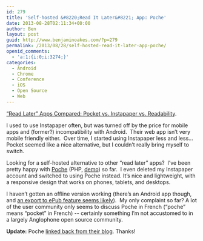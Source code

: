 ```yaml
---
id: 279
title: 'Self-hosted &#8220;Read It Later&#8221; App: Poche'
date: 2013-08-28T02:11:34+00:00
author: Ben
layout: post
guid: http://www.benjaminoakes.com/?p=279
permalink: /2013/08/28/self-hosted-read-it-later-app-poche/
openid_comments:
  - 'a:1:{i:0;i:3274;}'
categories:
  - Android
  - Chrome
  - Conference
  - iOS
  - Open Source
  - Web
---
```

[&#8220;Read Later&#8221; Apps Compared: Pocket vs. Instapaper vs. Readability](http://lifehacker.com/5894995/bookmark-and-read-later-apps-compared-read-it-later-vs-instapaper-vs-readability).

I used to use Instapaper often, but was turned off by the price for mobile apps and (former?) incompatibility with Android.  Their web app isn&#8217;t very mobile friendly either.  Over time, I started using Instapaper less and less... Pocket seemed like a nice alternative, but I couldn&#8217;t really bring myself to switch.

Looking for a self-hosted alternative to other &#8220;read later&#8221; apps?  I&#8217;ve been pretty happy with [Poche](https://github.com/inthepoche/poche) (PHP, [demo](http://demo.inthepoche.com/)) so far.  I even deleted my Instapaper account and switched to using Poche instead. It&#8217;s nice and lightweight, with a responsive design that works on phones, tablets, and desktops.

I haven&#8217;t gotten an offline version working (there&#8217;s an Android app though, and [an export to ePub feature seems likely](https://github.com/inthepoche/poche/issues/79)).  My only complaint so far? A lot of the user community only seems to discuss Poche in French (&#8220;poche&#8221; means &#8220;pocket&#8221; in French) -- certainly something I&#8217;m not accustomed to in a largely Anglophone open source community.

**Update:** Poche [linked back from their blog](http://blog.inthepoche.com/post/61843174182/looking-for-a-self-hosted-alternative-to-other). Thanks!